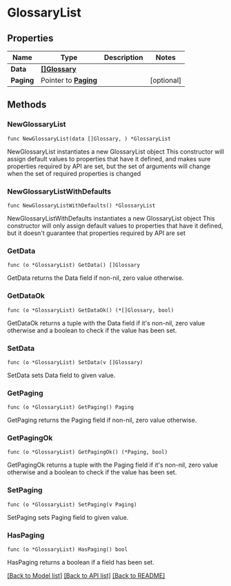 # GlossaryList

## Properties

Name | Type | Description | Notes
------------ | ------------- | ------------- | -------------
**Data** | [**[]Glossary**](Glossary.md) |  | 
**Paging** | Pointer to [**Paging**](Paging.md) |  | [optional] 

## Methods

### NewGlossaryList

`func NewGlossaryList(data []Glossary, ) *GlossaryList`

NewGlossaryList instantiates a new GlossaryList object
This constructor will assign default values to properties that have it defined,
and makes sure properties required by API are set, but the set of arguments
will change when the set of required properties is changed

### NewGlossaryListWithDefaults

`func NewGlossaryListWithDefaults() *GlossaryList`

NewGlossaryListWithDefaults instantiates a new GlossaryList object
This constructor will only assign default values to properties that have it defined,
but it doesn't guarantee that properties required by API are set

### GetData

`func (o *GlossaryList) GetData() []Glossary`

GetData returns the Data field if non-nil, zero value otherwise.

### GetDataOk

`func (o *GlossaryList) GetDataOk() (*[]Glossary, bool)`

GetDataOk returns a tuple with the Data field if it's non-nil, zero value otherwise
and a boolean to check if the value has been set.

### SetData

`func (o *GlossaryList) SetData(v []Glossary)`

SetData sets Data field to given value.


### GetPaging

`func (o *GlossaryList) GetPaging() Paging`

GetPaging returns the Paging field if non-nil, zero value otherwise.

### GetPagingOk

`func (o *GlossaryList) GetPagingOk() (*Paging, bool)`

GetPagingOk returns a tuple with the Paging field if it's non-nil, zero value otherwise
and a boolean to check if the value has been set.

### SetPaging

`func (o *GlossaryList) SetPaging(v Paging)`

SetPaging sets Paging field to given value.

### HasPaging

`func (o *GlossaryList) HasPaging() bool`

HasPaging returns a boolean if a field has been set.


[[Back to Model list]](../README.md#documentation-for-models) [[Back to API list]](../README.md#documentation-for-api-endpoints) [[Back to README]](../README.md)


